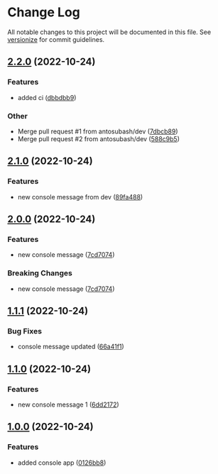# Change Log

All notable changes to this project will be documented in this file. See [versionize](https://github.com/versionize/versionize) for commit guidelines.

<a name="2.2.0"></a>
## [2.2.0](https://www.github.com/antosubash/version-me/releases/tag/v2.2.0) (2022-10-24)

### Features

* added ci ([dbbdbb9](https://www.github.com/antosubash/version-me/commit/dbbdbb9203bff1dff8e9a28c2bd07a0623df3776))

### Other

* Merge pull request #1 from antosubash/dev ([7dbcb89](https://www.github.com/antosubash/version-me/commit/7dbcb89d4ab19e87d8cc90e59ef08abf090733ba))
* Merge pull request #2 from antosubash/dev ([588c9b5](https://www.github.com/antosubash/version-me/commit/588c9b52323821c751da547beb38873e1dc8f93e))

<a name="2.1.0"></a>
## [2.1.0](https://www.github.com/antosubash/version-me/releases/tag/v2.1.0) (2022-10-24)

### Features

* new console message from dev ([89fa488](https://www.github.com/antosubash/version-me/commit/89fa488595d67b6b67a1c3f606421dc8bbd6372d))

<a name="2.0.0"></a>
## [2.0.0](https://www.github.com/antosubash/version-me/releases/tag/v2.0.0) (2022-10-24)

### Features

* new console message ([7cd7074](https://www.github.com/antosubash/version-me/commit/7cd70740a3ee81daef907b9459010410ddab6dad))

### Breaking Changes

* new console message ([7cd7074](https://www.github.com/antosubash/version-me/commit/7cd70740a3ee81daef907b9459010410ddab6dad))

<a name="1.1.1"></a>
## [1.1.1](https://www.github.com/antosubash/version-me/releases/tag/v1.1.1) (2022-10-24)

### Bug Fixes

* console message updated ([66a41f1](https://www.github.com/antosubash/version-me/commit/66a41f11078ce45006a991f970306dcfd13b3ffd))

<a name="1.1.0"></a>
## [1.1.0](https://www.github.com/antosubash/version-me/releases/tag/v1.1.0) (2022-10-24)

### Features

* new console message 1 ([6dd2172](https://www.github.com/antosubash/version-me/commit/6dd21728dac1a8a92c02f3bd92d853575d127f1a))

<a name="1.0.0"></a>
## [1.0.0](https://www.github.com/antosubash/version-me/releases/tag/v1.0.0) (2022-10-24)

### Features

* added console app ([0126bb8](https://www.github.com/antosubash/version-me/commit/0126bb8da74efc5b2398b8adc517cf170dfd3341))

